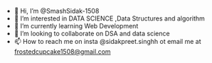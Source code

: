 - 👋 Hi, I’m @SmashSidak-1508
- 👀 I’m interested in DATA SCIENCE ,Data Structures and algorithm
- 🌱 I’m currently learning Web Development
- 💞️ I’m looking to collaborate on DSA and data science
- 📫 How to reach me on insta @sidakpreet.singhh ot email me at frostedcupcake1508@gmail.com

<!---
SmashSidak-1508/SmashSidak-1508 is a ✨ special ✨ repository because its `README.md` (this file) appears on your GitHub profile.
You can click the Preview link to take a look at your changes.
--->
